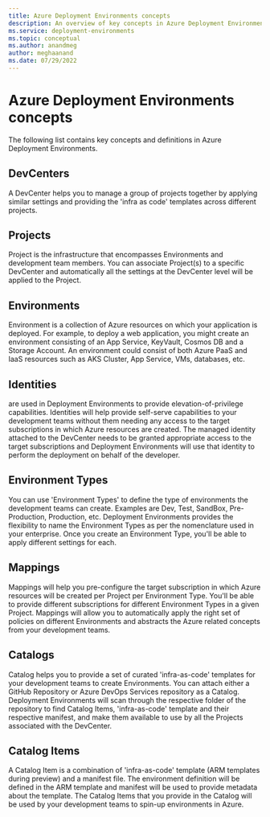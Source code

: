 ```yaml
---
title: Azure Deployment Environments concepts
description: An overview of key concepts in Azure Deployment Environments.
ms.service: deployment-environments
ms.topic: conceptual
ms.author: anandmeg
author: meghaanand
ms.date: 07/29/2022
---
```

# Azure Deployment Environments concepts

The following list contains key concepts and definitions in Azure Deployment Environments.

## DevCenters

A DevCenter helps you to manage a group of projects together by applying similar settings and providing the 'infra as code' templates across different projects.

## Projects

Project is the infrastructure that encompasses Environments and development team members. You can associate Project(s) to a specific DevCenter and automatically all the settings at the DevCenter level will be applied to the Project.

## Environments

Environment is a collection of Azure resources on which your application is deployed. For example, to deploy a web application, you might create an environment consisting of an App Service, KeyVault, Cosmos DB and a Storage Account. An environment could consist of both Azure PaaS and IaaS resources such as AKS Cluster, App Service, VMs, databases, etc.

## Identities

<!-- [Managed Identities](https://docs.microsoft.com/en-us/azure/active-directory/managed-identities-azure-resources/overview) --> are used in Deployment Environments to provide elevation-of-privilege capabilities. Identities will help provide self-serve capabilities to your development teams without them needing any access to the target subscriptions in which Azure resources are created. The managed identity attached to the DevCenter needs to be granted appropriate access to the target subscriptions and Deployment Environments will use that identity to perform the deployment on behalf of the developer.

## Environment Types

You can use 'Environment Types' to define the type of environments the development teams can create. Examples are Dev, Test, SandBox, Pre-Production, Production, etc. Deployment Environments provides the flexibility to name the Environment Types as per the nomenclature used in your enterprise. Once you create an Environment Type, you'll be able to apply different settings for each.

## Mappings

Mappings will help you pre-configure the target subscription in which Azure resources will be created per Project per Environment Type. You'll be able to provide different subscriptions for different Environment Types in a given Project. Mappings will allow you to automatically apply the right set of policies on different Environments and abstracts the Azure related concepts from your development teams.

## Catalogs

Catalog helps you to provide a set of curated 'infra-as-code' templates for your development teams to create Environments. You can attach either a GitHub Repository or Azure DevOps Services repository as a Catalog. Deployment Environments will scan through the respective folder of the repository to find Catalog Items, 'infra-as-code' template and their respective manifest, and make them available to use by all the Projects associated with the DevCenter.

## Catalog Items

A Catalog Item is a combination of 'infra-as-code' template (ARM templates during preview) and a manifest file. The environment definition will be defined in the ARM template and manifest will be used to provide metadata about the template. The Catalog Items that you provide in the Catalog will be used by your development teams to spin-up environments in Azure. <!-- [Learn more about Catalog Items](https://github.com/Azure/Project-Fidalgo-PrivatePreview/blob/main/Documentation/configure-a-catalog-item.md) -->

<!--

## Azure Resource Manager templates

[Azure Resource Manager(ARM) templates](https://docs.microsoft.com/en-us/azure/azure-resource-manager/templates/overview) helps you to define the infrastructure/configuration of your Azure solution and repeatedly deploy it in a consistent state.

[Understand the structure and syntax of Azure Resource Manager templates](https://docs.microsoft.com/en-us/azure/azure-resource-manager/templates/syntax) describes the structure of an Azure Resource Manager template and the properties that are available in the different sections of a template.


## Next steps

[Tutorial: Set up and Configure a DevCenter](https://github.com/Azure/Project-Fidalgo-PrivatePreview/blob/main/Documentation/tutorial-create-and-configure-devcenter.md)
-->